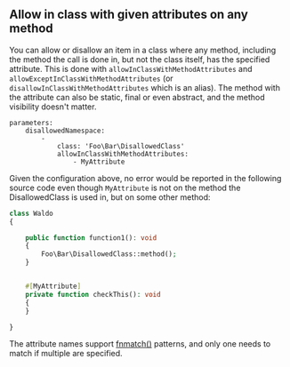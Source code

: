 ## Allow in class with given attributes on any method

You can allow or disallow an item in a class where any method, including the method the call is done in, but not the class itself, has the specified attribute.
This is done with `allowInClassWithMethodAttributes` and `allowExceptInClassWithMethodAttributes` (or `disallowInClassWithMethodAttributes` which is an alias). The method with the attribute can also be static, final or even abstract, and the method visibility doesn't matter.

```neon
parameters:
    disallowedNamespace:
        -
            class: 'Foo\Bar\DisallowedClass'
            allowInClassWithMethodAttributes:
                - MyAttribute
```

Given the configuration above, no error would be reported in the following source code even though `MyAttribute` is not on the method the DisallowedClass is used in, but on some other method:

```php
class Waldo
{

    public function function1(): void
    {
        Foo\Bar\DisallowedClass::method();
    }


    #[MyAttribute]
    private function checkThis(): void
    {
    }

}
```

The attribute names support [fnmatch()](https://www.php.net/function.fnmatch) patterns, and only one needs to match if multiple are specified.
